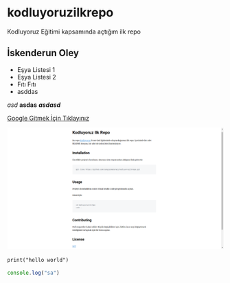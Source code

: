 # kodluyoruzilkrepo
Kodluyoruz Eğitimi kapsamında açtığım ilk repo


## İskenderun Oley

* Eşya Listesi 1
* Eşya Listesi 2
* Fıtı Fıtı
* asddas

*asd* **asdas** ***asdasd*** 

[Google Gitmek İçin Tıklayınız](http:/google.com)

![Lorem picsum](https://raw.githubusercontent.com/Kodluyoruz/taskforce/main/git/odev1/figures/markdown.png
)




```
print("hello world")
```


```JavaScript
console.log("sa")
```